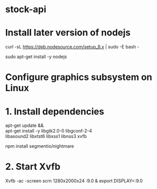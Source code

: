 # stock-api

# Install later version of nodejs
curl -sL https://deb.nodesource.com/setup_8.x | sudo -E bash -

sudo apt-get install -y nodejs

# Configure graphics subsystem on Linux
# 1. Install dependencies
apt-get update &&\
    apt-get install -y libgtk2.0-0 libgconf-2-4 \
    libasound2 libxtst6 libxss1 libnss3 xvfb
    
npm install segmentio/nightmare

# 2. Start Xvfb
Xvfb -ac -screen scrn 1280x2000x24 :9.0 & export DISPLAY=:9.0
